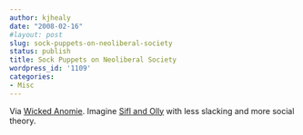 ```yaml
---
author: kjhealy
date: "2008-02-16"
#layout: post
slug: sock-puppets-on-neoliberal-society
status: publish
title: Sock Puppets on Neoliberal Society
wordpress_id: '1109'
categories:
- Misc
---
```


Via [Wicked Anomie](http://wickedanomie.blogspot.com/). Imagine [Sifl and Olly](http://www.youtube.com/watch?v=zqDf07SPrCU) with less slacking and more social theory.
